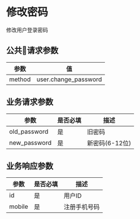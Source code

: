 # 修改密码

修改用户登录密码

## 公共请求参数

|参数          |值
|-------------|-------
|method       |user.change_password

## 业务请求参数

|参数                 |是否必填 |描述
|--------------------|--------|----
|old_password        |是      |旧密码
|new_password        |是      |新密码(6-12位)

## 业务响应参数

|参数              |是否必填 |描述
|-----------------|--------|----
|id               |是      |用户ID
|mobile           |是      |注册手机号码
